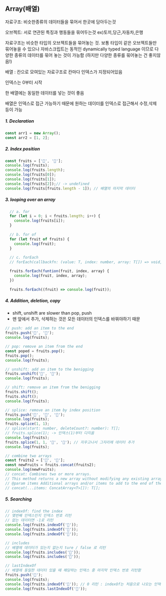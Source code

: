 ## Array(배열)

자료구조: 비슷한종류의 데이터들을 묶어서 한곳에 담아두는것

오브젝트: 서로 연관된 특징과 행동들을 묶어두는것 ex)토끼,당근,자동차,은행

자료구조는 비슷한 타입의 오브젝트들을 묶어놓는 것. 보통 타입이 같은 오브젝트들만 묶어놓을 수 있으나 자바스크립트는 동적인 dynamically typed language 이므로 다양한 종류의 데이터를 묶어 놓는 것이 가능함 (하지만 다양한 종류를 묶어놓는 건 좋지않음!)



배열 : 칸으로 모여있는 자료구조로 칸마다 인덱스가 지정되어있음

인덱스는 0부터 시작

한 배열에는 동일한 데이터를 넣는 것이 좋음

배열은 인덱스로 접근 가능하기 때문에 원하는 데이터를 인덱스로 접근해서 수정,삭제 등이 가능



##### 1. Declaration

```js
const arr1 = new Array();
const arr2 = [1, 2];
```



##### 2. Index position

```js
const fruits = ['🍎', '🍌'];
console.log(fruits);
console.log(fruits.length);
console.log(fruits[0]);
console.log(fruits[1]);
console.log(fruits[2]);// -> undefined
console.log(fruits[fruits.length - 1]); // 배열의 마지막 데이터
```



##### 3. looping over an array

```js
  // a. for
  for (let i = 0; i < fruits.length; i++) {
   	console.log(fruits[i]);
  }
  
  // b. for of
  for (let fruit of fruits) {
    console.log(fruit);
  }
  
  // c. forEach
  // forEach(callbackfn: (value: T, index: number, array: T[]) => void, thisArg?: any): void;

  fruits.forEach(funtion(fruit, index, array) {        
  	console.log(fruit, index, array);               
  })
  
  fruits.forEach((fruit) => console.log(fruit));
```



##### 4. Addition, deletion, copy

* shift, unshift are slower than pop, push
* 맨 앞에서 추가, 삭제하는 것은 모든 데이터의 인덱스를 바꿔야하기 때문 

```js
// push: add an item to the end
fruits.push('🍓', '🍑');
console.log(fruits);

// pop: remove an item from the end
const poped = fruits.pop();
fruits.pop();
console.log(fruits);

// unshift: add an item to the benigging
fruits.unshift('🍓', '🍋');
console.log(fruits);

// shift: remove an item from the benigging
fruits.shift();
fruits.shift();
console.log(fruits);

// splice: remove an item by index position
fruits.push('🍓', '🍑', '🍋');
console.log(fruits);
fruits.splice(1, 1); 
// splice(start: number, deleteCount?: number): T[];
// fruits.splice(1); -> 인덱스(1)부터 다지움
console.log(fruits);
fruits.splice(1, 1, '🍏', '🍉'); // 지우고나서 그자리에 데이터 추가
console.log(fruits);

// combine two arrays
const fruits2 = ['🍐', '🥥'];
const newFruits = fruits.concat(fruits2);
console.log(newFruits);
// concat: Combines two or more arrays.
// This method returns a new array without modifying any existing arrays.
// @param items Additional arrays and/or items to add to the end of the array.
// concat(...items: ConcatArray<T>[]): T[];
```



##### 5. Searching

```js
// indexOf: find the index
// 몇번째 인덱스인지 인덱스 번호 리턴
// 없는 데이터면 -1로 리턴
console.log(fruits.indexOf('🍎'));
console.log(fruits.indexOf('🍉'));
console.log(fruits.indexOf('🥥'));

// includes
// 배열에 데이터가 있는지 없는지 ture / false 로 리턴
console.log(fruits.includes('🍉'));
console.log(fruits.includes('🥥'));

// lastIndexOf
// 배열에 동일한 데이터 있을 때 해당하는 인덱스 중 마지막 인덱스 번호 리턴함
fruits.push('🍎');
console.log(fruits);
console.log(fruits.indexOf('🍎')); // 0 리턴 : indexOf는 처음으로 나오는 인덱스 번호 리턴
console.log(fruits.lastIndexOf('🥥'));
```

